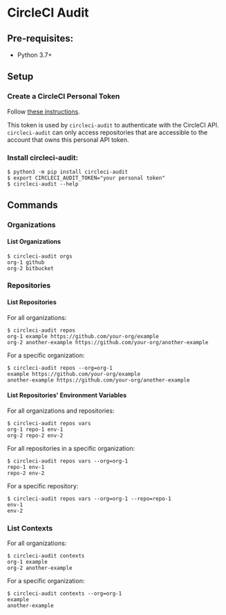 # CircleCI Audit

## Pre-requisites:

* Python 3.7+

## Setup

### Create a CircleCI Personal Token

Follow [these instructions](https://circleci.com/docs/managing-api-tokens/#creating-a-personal-api-token).

This token is used by `circleci-audit` to authenticate with the CircleCI API. `circleci-audit` can only access
repositories that are accessible to the account that owns this personal API token.

### Install circleci-audit:

```shell
$ python3 -m pip install circleci-audit
$ export CIRCLECI_AUDIT_TOKEN="your personal token"
$ circleci-audit --help
```

## Commands

### Organizations

#### List Organizations

```shell
$ circleci-audit orgs
org-1 github
org-2 bitbucket
```

### Repositories

#### List Repositories

For all organizations:

```shell
$ circleci-audit repos
org-1 example https://github.com/your-org/example
org-2 another-example https://github.com/your-org/another-example
```

For a specific organization:

```shell
$ circleci-audit repos --org=org-1
example https://github.com/your-org/example
another-example https://github.com/your-org/another-example
```

#### List Repositories' Environment Variables

For all organizations and repositories:

```shell
$ circleci-audit repos vars
org-1 repo-1 env-1
org-2 repo-2 env-2
```

For all repositories in a specific organization:

```shell
$ circleci-audit repos vars --org=org-1
repo-1 env-1
repo-2 env-2
```

For a specific repository:

```shell
$ circleci-audit repos vars --org=org-1 --repo=repo-1
env-1
env-2
```

### List Contexts

For all organizations:

```shell
$ circleci-audit contexts
org-1 example
org-2 another-example
```

For a specific organization:

```shell
$ circleci-audit contexts --org=org-1
example
another-example
```